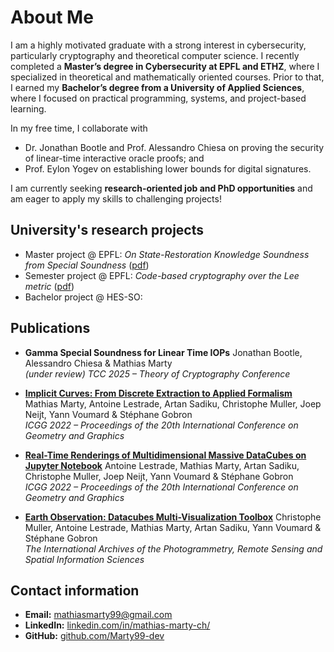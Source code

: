 
# About Me

I am a highly motivated graduate with a strong interest in cybersecurity, particularly cryptography and theoretical computer science. I recently completed a **Master’s degree in Cybersecurity at EPFL and ETHZ**, where I specialized in theoretical and mathematically oriented courses. Prior to that, I earned my **Bachelor’s degree from a University of Applied Sciences**, where I focused on practical programming, systems, and project-based learning.

In my free time, I collaborate with 
 - Dr. Jonathan Bootle and Prof. Alessandro Chiesa on proving the security of linear-time interactive oracle proofs; and
 - Prof. Eylon Yogev on establishing lower bounds for digital signatures.  

I am currently seeking **research-oriented job and PhD opportunities** and am eager to apply my skills to challenging projects!


## University's research projects
 - Master project @ EPFL: *On State-Restoration Knowledge Soundness from Special Soundness* ([pdf](assets/srs-from-special-soundness.pdf))
 - Semester project @ EPFL: *Code-based cryptography over the Lee metric* ([pdf](assets/code_based_cryptography_over_the_lee_metric.pdf))
 - Bachelor project @ HES-SO:

## Publications

- **Gamma Special Soundness for Linear Time IOPs**
  Jonathan Bootle, Alessandro Chiesa & Mathias Marty  
  *(under review) TCC 2025 – Theory of Cryptography Conference*

- [**Implicit Curves: From Discrete Extraction to Applied Formalism**](https://doi.org/10.1007/978-3-031-13588-0_62)
  Mathias Marty, Antoine Lestrade, Artan Sadiku, Christophe Muller, Joep Neijt, Yann Voumard & Stéphane Gobron  
  *ICGG 2022 – Proceedings of the 20th International Conference on Geometry and Graphics*

- [**Real-Time Renderings of Multidimensional Massive DataCubes on Jupyter Notebook**](https://doi.org/10.1007/978-3-031-13588-0_59)
  Antoine Lestrade, Mathias Marty, Artan Sadiku, Christophe Muller, Joep Neijt, Yann Voumard & Stéphane Gobron  
  *ICGG 2022 – Proceedings of the 20th International Conference on Geometry and Graphics*

- [**Earth Observation: Datacubes Multi-Visualization Toolbox**](https://isprs-archives.copernicus.org/articles/XLVIII-4-W1-2022/321/2022/)
  Christophe Muller, Antoine Lestrade, Mathias Marty, Artan Sadiku, Yann Voumard & Stéphane Gobron  
  *The International Archives of the Photogrammetry, Remote Sensing and Spatial Information Sciences*



## Contact information

- **Email:** [mathiasmarty99@gmail.com](mailto:mathiasmarty99@gmail.com)  
- **LinkedIn:** [linkedin.com/in/mathias-marty-ch/](https://www.linkedin.com/in/mathias-marty-ch/)  
- **GitHub:** [github.com/Marty99-dev](https://github.com/Marty99-dev)  
